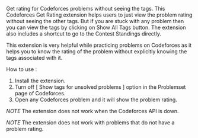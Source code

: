 
Get rating for Codeforces problems without seeing the tags.
This Codeforces Get Rating extension helps users to just view the problem rating without seeing the other tags. But if you are stuck with any problem then you can view the tags by clicking on Show All Tags button. The extension also includes a shortcut to go to the Contest Standings directly.

This extension is very helpful while practicing problems on Codeforces as it helps you to know the rating of the problem without explicitly knowing the tags associated with it.

How to use : 
1. Install the extension.
2. Turn off [ Show tags for unsolved problems ] option in the Problemset page of Codeforces.
3. Open any Codeforces problem and it will show the problem rating.

*NOTE* The extension does not work when the Codeforces API is down.

*NOTE* The extension does not work with problems that do not have a problem rating.
